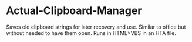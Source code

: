 # Actual-Clipboard-Manager

Saves old clipboard strings for later recovery and use. Similar to office but without needed to have them open. Runs in HTML>VBS in an HTA file. 
